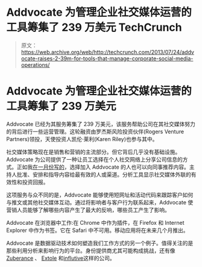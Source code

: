# Addvocate 为管理企业社交媒体运营的工具筹集了 239 万美元 TechCrunch

> 原文：<https://web.archive.org/web/http://techcrunch.com/2013/07/24/addvocate-raises-2-39m-for-tools-that-manage-corporate-social-media-operations/>

# Addvocate 为管理企业社交媒体运营的工具筹集了 239 万美元

Addvocate 已经为其服务筹集了 239 万美元，该服务帮助公司在其社交媒体努力的背后进行一些运营管理。这轮融资由罗杰斯风险投资伙伴(Rogers Venture Partners)领投，天使投资人凯伦·莱利(Karen Riley)也参与其中。

社交媒体策略现在是销售和营销的主流部分。但它背后几乎没有基础设施。Addvocate 为公司提供了一种让员工选择在个人社交网络上分享公司信息的方式。正如我[在一月份写的](https://web.archive.org/web/20230131000921/https://techcrunch.com/2013/01/22/addvocate-uses-kickstarter-model-to-launch-paid-beta-for-service-that-coordinates-social-media-inside-the-company-walls/)，选择加入 Addvocate 的人也可以向同事推荐内容。主持人批准、安排和指导内容给最有效的人或渠道。分析工具显示社交媒体外联的有效性和投资回报。

这项服务与众不同的是，Addvocate 能够使用短网址和活动代码来跟踪客户如何与推文或其他社交媒体互动。通过将影响者与客户行为联系起来，Addvocate 使营销人员能够了解哪些内容产生了最大的反响，哪些员工产生了影响。

Addvocate 在浏览器中工作:在 Chrome 中作为插件，在 Firefox 和 Internet Explorer 中作为书签。它在 Safari 中不可用。移动应用将在未来几个月推出。

Addvocate 是数据驱动技术如何塑造我们工作方式的另一个例子。值得关注的是那些利用分析来影响行为的平台。身份提供商尤其可能构成挑战，还有像 [Zuberance](https://web.archive.org/web/20230131000921/http://www.zuberance.com/product.php) 、 [Extole](https://web.archive.org/web/20230131000921/http://extole.com/) 和[influtive](https://web.archive.org/web/20230131000921/http://influitive.com/)这样的公司。